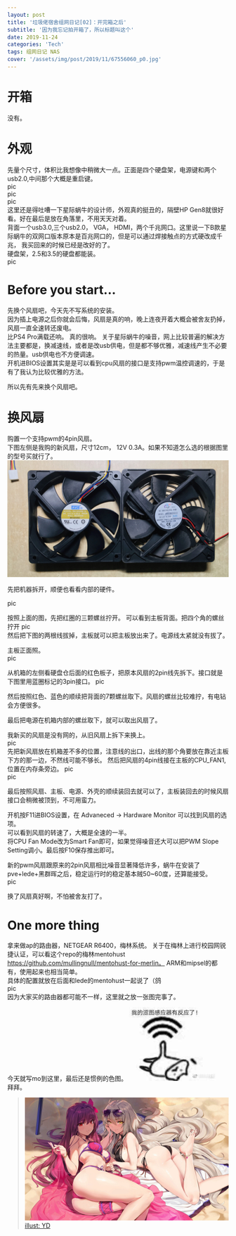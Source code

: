 ```yaml
---
layout: post
title: '垃圾佬宿舍组网日记[02]：开完箱之后'
subtitle: '因为我忘记拍开箱了，所以标题叫这个'
date: 2019-11-24
categories: 'Tech'
tags: 组网日记 NAS
cover: '/assets/img/post/2019/11/67556060_p0.jpg'
---
```


# 开箱
没有。

# 外观
先量个尺寸，体积比我想像中稍微大一点。正面是四个硬盘架，电源键和两个usb2.0,中间那个大概是重启键。  
pic  
pic  
pic  
这里还是得吐嘈一下星际蜗牛的设计师，外观真的挺丑的，隔壁HP Gen8就很好看。好在最后是放在角落里，不用天天对着。  
背面一个usb3.0,三个usb2.0， VGA， HDMI，两个千兆网口。这里说一下B款星际蜗牛的双网口版本原本是百兆网口的，但是可以通过焊接触点的方式硬改成千兆， 我买回来的时候已经是改好的了。  
硬盘架，2.5和3.5的硬盘都能装。  
pic  


# Before you start...
先换个风扇吧，今天先不写系统的安装。  
因为插上电源之后你就会后悔，风扇是真的响，晚上连夜开着大概会被舍友扔掉，风扇一直全速转还废电。   
比PS4 Pro满载还响。 
真的很响。
关于星际蜗牛的噪音，网上比较普遍的解决方法主要都是，换减速线，或者是改usb供电，但是都不够优雅，减速线产生不必要的热量。usb供电也不方便调速。   
开机进BIOS设置其实是是可以看到cpu风扇的接口是支持pwm温控调速的，于是有了我认为比较优雅的方法。

所以先有先来换个风扇吧。

# 换风扇
购置一个支持pwm的4pin风扇。   
下图左侧是我购的新风扇，尺寸12cm， 12V 0.3A。如果不知道怎么选的根据图里的型号买就行了。  
![](/assets/img/post/2019/11/IMG_20191125_184840.JPG)

先把机器拆开，顺便也看看内部的硬件。   

pic

按照上面的图，先把红圈的三颗螺丝拧开。
可以看到主板背面。把四个角的螺丝拧开
pic  
然后把下图的两根线拔掉，主板就可以把主板放出来了。电源线太紧就没有拔了。  

主板正面照。  
pic  

从机箱的左侧看硬盘仓后面的红色板子，把原本风扇的2pin线先拆下。接口就是下图里用蓝圈标记的3pin接口。
pic  

然后按照红色、蓝色的顺续把背面的7颗螺丝取下。风扇的螺丝比较难拧，有电钻会方便很多。  

最后把电源在机箱内部的螺丝取下，就可以取出风扇了。  

我新买的风扇是没有网的，从旧风扇上拆下来换上。  
pic  
先把新风扇放在机箱差不多的位置，注意线的出口，出线的那个角要放在靠近主板下方的那一边，不然线可能不够长。
然后把风扇的4pin线接在主板的CPU_FAN1, 位置在内存条旁边。
pic  
pic  

最后按照风扇、主板、电源、外壳的顺续装回去就可以了，主板装回去的时候风扇接口会稍微被顶到，不可用蛮力。  

开机按F11进BIOS设置，在 Advaneced -> Hardware Monitor 可以找到风扇的选项。  
可以看到风扇的转速了，大概是全速的一半。  
将CPU Fan Mode改为Smart Fan即可，如果觉得噪音还大可以把PWM Slope Setting调小。最后按F10保存推出即可。  

新的pwm风扇跟原来的2pin风扇相比噪音显著降低许多，蜗牛在安装了pve+lede+黑群晖之后，稳定运行时的稳定基本贼50~60度，还算能接受。  
pic  


换了风扇真好啊，不怕被舍友打了。  

# One more thing
拿来做ap的路由器，NETGEAR R6400，梅林系统。
关于在梅林上进行校园网锐捷认证，可以看这个repo的梅林mentohust https://github.com/mullingnull/mentohust-for-merlin。
ARM和mipsel的都有，使用起来也相当简单。  
具体的配置就放在后面和lede的mentohust一起说了（鸽  
pic  
因为大家买的路由器都可能不一样，这里就之放一张图完事了。  

今天就写mo到这里，最后还是惯例的色图。
![](/assets/img/post/2019/11/43212.jpg)  
拜拜。  

>![](/assets/img/post/2019/11/67556060_p0.jpg)
[illust: YD](https://www.pixiv.net/artworks/67556060)